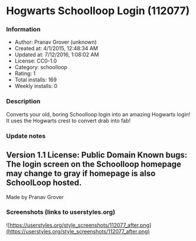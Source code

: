 # Hogwarts Schoolloop Login (112077)

### Information
- Author: Pranav Grover (unknown)
- Created at: 4/1/2015, 12:48:34 AM
- Updated at: 7/12/2016, 1:08:02 AM
- License: CC0-1.0
- Category: schoolloop
- Rating: 1
- Total installs: 169
- Weekly installs: 0


### Description
Converts your old, boring Schoolloop login into an amazing Hogwarts login! It uses the Hogwarts crest to convert drab into fab!

### Update notes
Version 1.1
License: Public Domain
Known bugs: The login screen on the Schoolloop homepage may change to gray if homepage is also SchoolLoop hosted.
--
Made by Pranav Grover

### Screenshots (links to userstyles.org)
![https://userstyles.org/style_screenshots/112077_after.png](https://userstyles.org/style_screenshots/112077_after.png)


